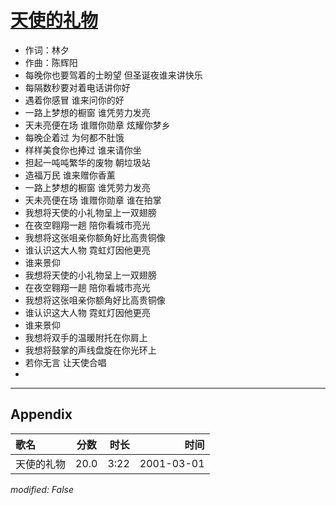# [天使的礼物](https://music.163.com/song?id=67427)

* 作词：林夕
* 作曲：陈辉阳
* 每晚你也要驾着的士盼望 但圣诞夜谁来讲快乐
* 每隔数秒要对着电话讲你好
* 遇着你感冒 谁来问你的好
* 一路上梦想的橱窗 谁凭劳力发亮
* 天未亮便在场 谁赠你勋章 炫耀你梦乡
* 每晚企着过 为何都不肚饿
* 样样美食你也捧过 谁来请你坐
* 担起一吨吨繁华的废物 朝垃圾站
* 造福万民 谁来赠你香薰
* 一路上梦想的橱窗 谁凭劳力发亮
* 天未亮便在场 谁赠你勋章 谁在拍掌
* 我想将天使的小礼物呈上一双翅膀
* 在夜空翱翔一趟 陪你看城市亮光
* 我想将这张咀亲你额角好比高贵铜像
* 谁认识这大人物 霓虹灯因他更亮
* 谁来景仰
* 我想将天使的小礼物呈上一双翅膀
* 在夜空翱翔一趟 陪你看城市亮光
* 我想将这张咀亲你额角好比高贵铜像
* 谁认识这大人物 霓虹灯因他更亮
* 谁来景仰
* 我想将双手的温暖附托在你肩上
* 我想将鼓掌的声线盘旋在你光环上
* 若你无言 让天使合唱
* 


---

## Appendix

|歌名|分数|时长|时间|
|:---|:---:|---:|---:|
|天使的礼物|20.0|3:22|2001-03-01

*modified: False*